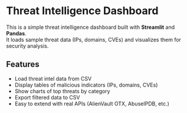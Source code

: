 # Threat Intelligence Dashboard

This is a simple threat intelligence dashboard built with **Streamlit** and **Pandas**.  
It loads sample threat data (IPs, domains, CVEs) and visualizes them for security analysis.  

## Features
- Load threat intel data from CSV
- Display tables of malicious indicators (IPs, domains, CVEs)
- Show charts of top threats by category
- Export filtered data to CSV
- Easy to extend with real APIs (AlienVault OTX, AbuseIPDB, etc.)
